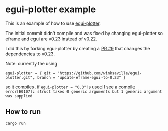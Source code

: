 # egui-plotter example

This is an example of how to use [egui-plotter](https://github.com/Gip-Gip/egui-plotter/tree/2a4b0609cca8c5918cafa87ebc2770c52c5f7524#examples).

The initial commit didn't compile and was fixed by changing
egui-plotter so eframe and egui are v0.23 instead of v0.22.

I did this by forking egui-plotter by creating a [PR #9](https://github.com/Gip-Gip/egui-plotter/pull/9)
that changes the dependencies to v0.23.

Note: currently the using
```
egui-plotter = { git = "https://github.com/winksaville/egui-plotter.git", branch = "update-eframe-egui-to-0.23" }
```
so it compiles, if `egui-plotter = "0.3"` is used I see a compile `error[E0107]: struct takes 0 generic arguments but 1 generic argument was supplied`

## How to run

```bash
cargo run
```
